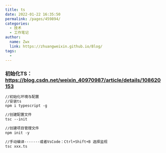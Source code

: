 ```yaml
---
title: ts
date: 2022-01-22 16:35:50
permalink: /pages/459894/
categories: 
  - 技术
  - 工作笔记
author: 
  name: Zwx
  link: https://zhuangweixin.github.io/Blog/
tags: 
  - 
---
```

### 初始化TS：https://blog.csdn.net/weixin_40970987/article/details/108620153

```markdown
//初始化环境与配置
//安装ts
npm i typescript -g

//创建配置文件
tsc --init

//创建项目管理文件
npm init -y

//手动编译-------或者VsCode：Ctrl+Shift+B 选择监视
tsc xxx.ts
```

